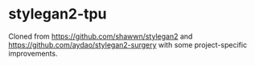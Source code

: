 # stylegan2-tpu
Cloned from https://github.com/shawwn/stylegan2 and https://github.com/aydao/stylegan2-surgery with some project-specific improvements.
